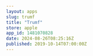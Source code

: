 ```yaml
---
layout: apps
slug: trumf
title: "Trumf"
store: apple
app_id: 1481070828
date: 2024-08-26T08:25:16Z
published: 2019-10-14T07:00:00Z
---
```

